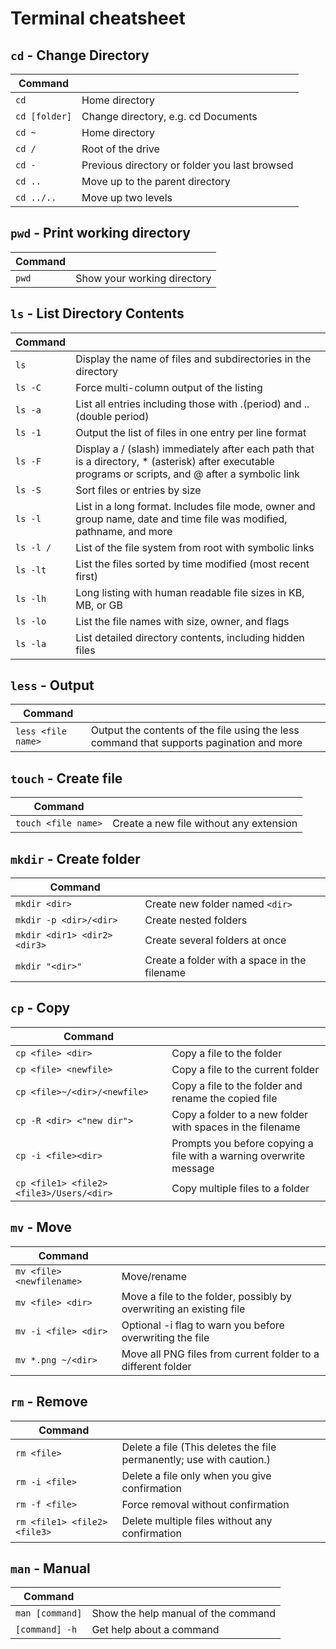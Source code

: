 # Terminal cheatsheet

## `cd` - Change Directory

| Command       |                                               |
| ------------- | --------------------------------------------- |
| `cd`          | Home directory                                |
| `cd [folder]` | Change directory, e.g. cd Documents           |
| `cd ~`        | Home directory                                |
| `cd /`        | Root of the drive                             |
| `cd -`        | Previous directory or folder you last browsed |
| `cd ..`       | Move up to the parent directory               |
| `cd ../..`    | Move up two levels                            |

## `pwd` - Print working directory

| Command |                             |
| ------- | --------------------------- |
| `pwd`   | Show your working directory |

## `ls` - List Directory Contents

| Command   |                                                                                                                                                      |
| --------- | ---------------------------------------------------------------------------------------------------------------------------------------------------- |
| `ls`      | Display the name of files and subdirectories in the directory                                                                                        |
| `ls -C`   | Force multi-column output of the listing                                                                                                             |
| `ls -a`   | List all entries including those with .(period) and ..(double period)                                                                                |
| `ls -1`   | Output the list of files in one entry per line format                                                                                                |
| `ls -F`   | Display a / (slash) immediately after each path that is a directory, \* (asterisk) after executable programs or scripts, and @ after a symbolic link |
| `ls -S`   | Sort files or entries by size                                                                                                                        |
| `ls -l`   | List in a long format. Includes file mode, owner and group name, date and time file was modified, pathname, and more                                 |
| `ls -l /` | List of the file system from root with symbolic links                                                                                                |
| `ls -lt`  | List the files sorted by time modified (most recent first)                                                                                           |
| `ls -lh`  | Long listing with human readable file sizes in KB, MB, or GB                                                                                         |
| `ls -lo`  | List the file names with size, owner, and flags                                                                                                      |
| `ls -la`  | List detailed directory contents, including hidden files                                                                                             |

## `less` - Output

| Command            |                                                                                          |
| ------------------ | ---------------------------------------------------------------------------------------- |
| `less <file name>` | Output the contents of the file using the less command that supports pagination and more |

## `touch` - Create file

| Command             |                                         |
| ------------------- | --------------------------------------- |
| `touch <file name>` | Create a new file without any extension |

## `mkdir` - Create folder

| Command                      |                                              |
| ---------------------------- | -------------------------------------------- |
| `mkdir <dir>`                | Create new folder named `<dir>`              |
| `mkdir -p <dir>/<dir>`       | Create nested folders                        |
| `mkdir <dir1> <dir2> <dir3>` | Create several folders at once               |
| `mkdir "<dir>"`              | Create a folder with a space in the filename |

## `cp` - Copy

| Command                                  |                                                                    |
| ---------------------------------------- | ------------------------------------------------------------------ |
| `cp <file> <dir>`                        | Copy a file to the folder                                          |
| `cp <file> <newfile>`                    | Copy a file to the current folder                                  |
| `cp <file>~/<dir>/<newfile>`             | Copy a file to the folder and rename the copied file               |
| `cp -R <dir> <"new dir">`                | Copy a folder to a new folder with spaces in the filename          |
| `cp -i <file><dir>`                      | Prompts you before copying a file with a warning overwrite message |
| `cp <file1> <file2> <file3>/Users/<dir>` | Copy multiple files to a folder                                    |

## `mv` - Move

| Command                   |                                                                     |
| ------------------------- | ------------------------------------------------------------------- |
| `mv <file> <newfilename>` | Move/rename                                                         |
| `mv <file> <dir>`         | Move a file to the folder, possibly by overwriting an existing file |
| `mv -i <file> <dir>`      | Optional -i flag to warn you before overwriting the file            |
| `mv *.png ~/<dir>`        | Move all PNG files from current folder to a different folder        |

## `rm` - Remove

| Command                      |                                                                      |
| ---------------------------- | -------------------------------------------------------------------- |
| `rm <file>`                  | Delete a file (This deletes the file permanently; use with caution.) |
| `rm -i <file>`               | Delete a file only when you give confirmation                        |
| `rm -f <file>`               | Force removal without confirmation                                   |
| `rm <file1> <file2> <file3>` | Delete multiple files without any confirmation                       |

## `man` - Manual

| Command         |                                     |
| --------------- | ----------------------------------- |
| `man [command]` | Show the help manual of the command |
| `[command] -h`  | Get help about a command            |
